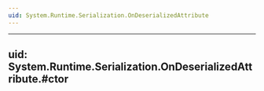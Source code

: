```yaml
---
uid: System.Runtime.Serialization.OnDeserializedAttribute
---
```


---
uid: System.Runtime.Serialization.OnDeserializedAttribute.#ctor
---
